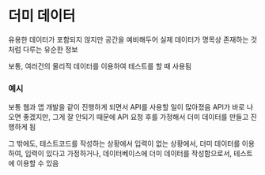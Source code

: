# 더미 데이터

유용한 데이터가 포함되지 않지만 공간을 예비해두어 실제 데이터가 명목상 존재하는 것처럼 다루는 유순한 정보

보통, 여러건의 물리적 데이터를 이용하여 테스트를 할 때 사용됨

### 예시

보통 웹과 앱 개발을 같이 진행하게 되면서 API를 사용할 일이 많아졌음
API가 바로 나오면 좋겠지만, 그게 잘 안되기 때문에 API 요청 후를 가정해서 더미 데이터를 만들고 진행하게 됨

그 밖에도, 테스트코드를 작성하는 상황에서 입력이 없는 상황에서, 더미 데이터를 이용하여, 입력이 있다고 가정하거나, 데이터베이스에 더미 데이터를 작성함으로서, 테스트에 이용할 수 있음




